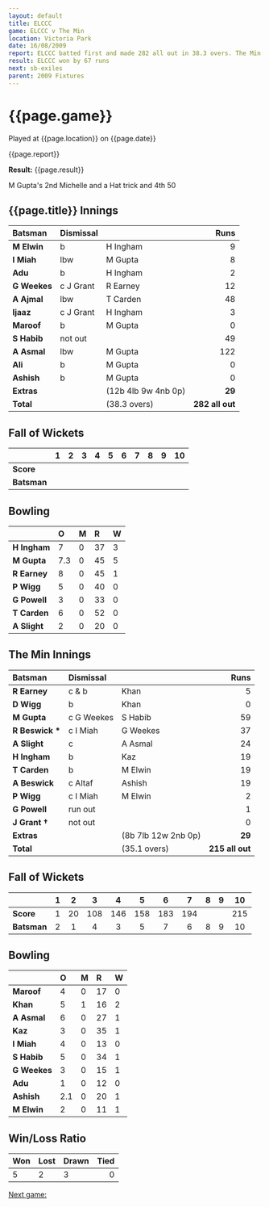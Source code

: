 ```yaml
---
layout: default
title: ELCCC
game: ELCCC v The Min
location: Victoria Park
date: 16/08/2009
report: ELCCC batted first and made 282 all out in 38.3 overs. The Min replied with 215 all out in 35.1 overs
result: ELCCC won by 67 runs
next: sb-exiles
parent: 2009 Fixtures
---
```


# {{page.game}}

Played at {{page.location}} on {{page.date}}

{{page.report}}

**Result:** {{page.result}}

M Gupta's 2nd Michelle and a Hat trick and 4th 50

## {{page.title}} Innings

| Batsman | Dismissal |  | Runs |
|:---|:---|---|---:|
| **M Elwin** | b | H Ingham | 9 |
| **I Miah** | lbw | M Gupta | 8 |
| **Adu** | b | H Ingham | 2 |
| **G Weekes** | c J Grant | R Earney | 12 |
| **A Ajmal** | lbw | T Carden | 48 |
| **Ijaaz** | c J Grant | H Ingham | 3 |
| **Maroof** | b | M Gupta | 0 |
| **S Habib** | not out |  | 49 |
| **A Asmal** | lbw | M Gupta | 122 |
| **Ali** | b | M Gupta |  0|
| **Ashish** | b | M Gupta | 0 |
| **Extras** | | (12b 4lb 9w 4nb 0p) | **29** |
| **Total** | | (38.3 overs) | ****282 all out**** |

## Fall of Wickets

| | 1 | 2 | 3 | 4 | 5 | 6 | 7 | 8 | 9 | 10 |
|---|:---:|:---:|:---:|:---:|:---:|:---:|:---:|:---:|:---:|:---:|
| **Score** |  |  |  |  |  |  |  |  |  |  |
| **Batsman** |  |  |  |  |  |  |  |  |  |  |

## Bowling

| | O | M | R | W |
|---|:---|:---|:---|:---|
| **H Ingham** | 7 | 0 | 37 | 3 |
| **M Gupta** | 7.3 | 0 | 45 | 5 |
| **R Earney** | 8 | 0 | 45 | 1 |
| **P Wigg** | 5 | 0 | 40 | 0 |
| **G Powell** | 3 | 0 | 33 | 0 |
| **T Carden** | 6 | 0 | 52 | 0 |
| **A Slight** | 2 | 0 | 20 | 0 |

## The Min Innings

| Batsman | Dismissal |  | Runs |
|:---|:---|---|---:|
| **R Earney** | c & b | Khan | 5 |
| **D Wigg** | b | Khan | 0 |
| **M Gupta** | c G Weekes | S Habib | 59 |
| **R Beswick &#42;** | c I Miah | G Weekes | 37 |
| **A Slight** | c | A Asmal | 24 |
| **H Ingham** | b | Kaz | 19 |
| **T Carden** | b | M Elwin | 19 |
| **A Beswick** | c Altaf | Ashish | 19 |
| **P Wigg** | c I Miah | M Elwin | 2 |
| **G Powell** | run out |  | 1 |
| **J Grant &#8224;** | not out |  | 0 |
| **Extras** | | (8b 7lb 12w 2nb 0p) | **29** |
| **Total** | | (35.1 overs) | ****215 all out**** |

## Fall of Wickets

| | 1 | 2 | 3 | 4 | 5 | 6 | 7 | 8 | 9 | 10 |
|---|:---:|:---:|:---:|:---:|:---:|:---:|:---:|:---:|:---:|:---:|
| **Score** | 1 | 20 | 108 | 146 | 158 | 183 | 194 |  |  | 215 |
| **Batsman** | 2 | 1 | 4 | 3 | 5 | 7 | 6 | 8 | 9 | 10 |

## Bowling

| | O | M | R | W |
|---|:---|:---|:---|:---|
| **Maroof** | 4 | 0 | 17 | 0 |
| **Khan** | 5 | 1 | 16 | 2 |
| **A Asmal** | 6 | 0 | 27 | 1 |
| **Kaz** | 3 | 0 | 35 | 1 |
| **I Miah** | 4 | 0 | 13 | 0 |
| **S Habib** | 5 | 0 | 34 | 1 |
| **G Weekes** | 3 | 0 | 15 | 1 |
| **Adu** | 1 | 0 | 12 | 0 |
| **Ashish** | 2.1 | 0 | 20 | 1 |
| **M Elwin** | 2 | 0 | 11 | 1 |

## Win/Loss Ratio

| Won | Lost | Drawn | Tied |
|:---|:---|:---|---:|
| 5 | 2 | 3 | 0 |

[Next game:]({{page.next}})